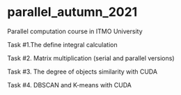 # parallel_autumn_2021
Parallel computation course in ITMO University 

Task #1.The define integral calculation

Task #2. Matrix multiplication (serial and parallel versions)

Task #3. The degree of objects similarity with CUDA

Task #4. DBSCAN and K-means with CUDA
